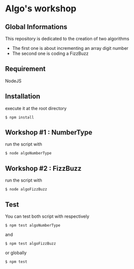 # Algo's workshop

## Global Informations

This repository is dedicated to the creation of two algorithms
* The first one is about incrementing an array digit number 
* The second one is coding a FizzBuzz 

## Requirement

NodeJS

## Installation

execute it at the root directory

```
$ npm install
```

## Workshop #1 : NumberType

run the script with

```
$ node algoNumberType
```

## Workshop #2 : FizzBuzz

run the script with

```
$ node algoFizzBuzz
```

## Test

You can test both script with respectively

```
$ npm test algoNumberType
```

and

```
$ npm test algoFizzBuzz
```

or globally

```
$ npm test
```
